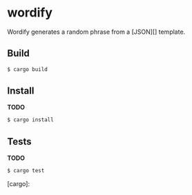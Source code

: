 # wordify

Wordify generates a random phrase from a [JSON][] template.

## Build

```sh
$ cargo build
```

## Install

**TODO**

```sh
$ cargo install
```

## Tests

**TODO**

```sh
$ cargo test
```

[mad libs]:
[json]:
  "JavaScript Object Notation (JSON)"
[cargo]:
